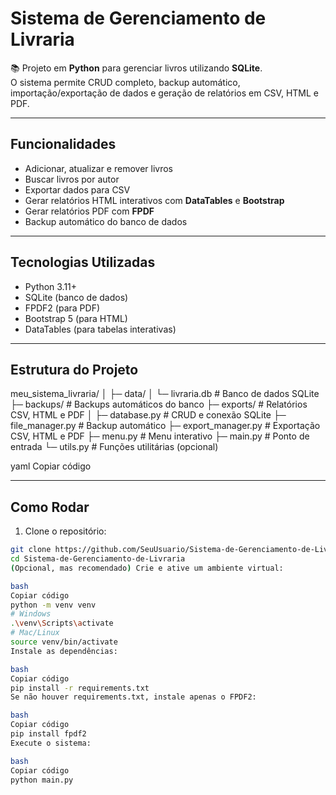# Sistema de Gerenciamento de Livraria

📚 Projeto em **Python** para gerenciar livros utilizando **SQLite**.  
O sistema permite CRUD completo, backup automático, importação/exportação de dados e geração de relatórios em CSV, HTML e PDF.

---

## Funcionalidades

- Adicionar, atualizar e remover livros
- Buscar livros por autor
- Exportar dados para CSV
- Gerar relatórios HTML interativos com **DataTables** e **Bootstrap**
- Gerar relatórios PDF com **FPDF**
- Backup automático do banco de dados

---

## Tecnologias Utilizadas

- Python 3.11+
- SQLite (banco de dados)
- FPDF2 (para PDF)
- Bootstrap 5 (para HTML)
- DataTables (para tabelas interativas)

---

## Estrutura do Projeto

meu_sistema_livraria/
│
├─ data/
│ └─ livraria.db # Banco de dados SQLite
├─ backups/ # Backups automáticos do banco
├─ exports/ # Relatórios CSV, HTML e PDF
│
├─ database.py # CRUD e conexão SQLite
├─ file_manager.py # Backup automático
├─ export_manager.py # Exportação CSV, HTML e PDF
├─ menu.py # Menu interativo
├─ main.py # Ponto de entrada
└─ utils.py # Funções utilitárias (opcional)

yaml
Copiar código

---

## Como Rodar

1. Clone o repositório:

```bash
git clone https://github.com/SeuUsuario/Sistema-de-Gerenciamento-de-Livraria.git
cd Sistema-de-Gerenciamento-de-Livraria
(Opcional, mas recomendado) Crie e ative um ambiente virtual:

bash
Copiar código
python -m venv venv
# Windows
.\venv\Scripts\activate
# Mac/Linux
source venv/bin/activate
Instale as dependências:

bash
Copiar código
pip install -r requirements.txt
Se não houver requirements.txt, instale apenas o FPDF2:

bash
Copiar código
pip install fpdf2
Execute o sistema:

bash
Copiar código
python main.py
